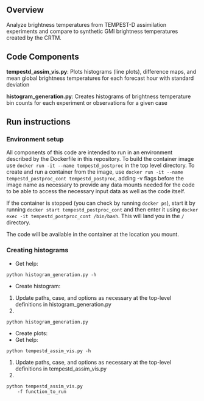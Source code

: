 ## Overview

Analyze brightness temperatures from TEMPEST-D assimilation
experiments and compare to synthetic GMI brightness temperatures
created by the CRTM.

## Code Components

**tempestd_assim_vis.py**: Plots histograms (line plots), difference
maps, and mean global brightness temperatures for each forecast
hour with standard deviation

**histogram_generation.py**: Creates histograms of brightness
temperature bin counts for each experiment or observations for
a given case

## Run instructions
### Environment setup
All components of this code are intended to run in an environment
described by the Dockerfile in this repository. To build the
container image use `docker run -it --name tempestd_postproc`
in the top level directory. To create and run a container from
the image, use `docker run -it --name tempestd_postproc_cont
tempestd_postproc`, adding -v flags before the image name as
necessary to provide any data mounts needed for the code
to be able to access the necessary input data as well as the
code itself.

If the container is stopped (you can check by running `docker ps`), 
start it by running `docker start tempestd_postproc_cont` and
then enter it using `docker exec -it tempestd_postproc_cont /bin/bash`. 
This will land you in the `/` directory.

The code will be available in the container at the location
you mount.

### Creating histograms
- Get help: 
```
python histogram_generation.py -h
```
- Create histogram:
1. Update paths, case, and options as necessary
at the top-level definitions in histogram_generation.py
2. 
```
python histogram_generation.py 

```
- Create plots:
- Get help: 
```
python tempestd_assim_vis.py -h
```
1. Update paths, case, and options as necessary
at the top-level definitions in tempestd_assim_vis.py
2.
```
python tempestd_assim_vis.py 
    -f function_to_run
```
